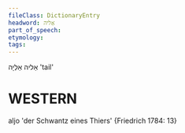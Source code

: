 ```yaml
---
fileClass: DictionaryEntry
headword: אַליה
part_of_speech: 
etymology: 
tags: 
---
```

אַליה
אַלְיָה
'tail'

WESTERN
========

aljo 'der Schwantz eines Thiers' {Friedrich 1784: 13}